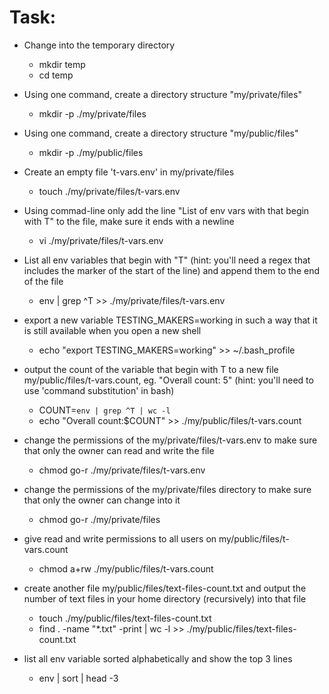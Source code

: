 Task:
===
* Change into the temporary directory
	* mkdir temp
	* cd temp

* Using one command, create a directory structure "my/private/files"
	* mkdir -p ./my/private/files

* Using one command, create a directory structure "my/public/files"
	* mkdir -p ./my/public/files

* Create an empty file 't-vars.env' in my/private/files
	* touch ./my/private/files/t-vars.env

* Using commad-line only add the line "List of env vars with that begin with T" to the file, make sure it ends with a newline
	* vi ./my/private/files/t-vars.env

* List all env variables that begin with "T" (hint: you'll need a regex that includes the marker of the start of the line) and append them to the end of the file
	* env | grep ^T >> ./my/private/files/t-vars.env

* export a new variable TESTING_MAKERS=working in such a way that it is still available when you open a new shell
	* echo "export TESTING_MAKERS=working" >> ~/.bash_profile

* output the count of the variable that begin with T to a new file my/public/files/t-vars.count, eg. "Overall count: 5" (hint: you'll need to use 'command substitution' in bash)
	* COUNT=`env | grep ^T | wc -l`
	* echo "Overall count:$COUNT" >> ./my/public/files/t-vars.count 

* change the permissions of the my/private/files/t-vars.env to make sure that only the owner can read and write the file
	* chmod go-r ./my/private/files/t-vars.env

* change the permissions of the my/private/files directory to make sure that only the owner can change into it
	* chmod go-r ./my/private/files 

* give read and write permissions to all users on my/public/files/t-vars.count
	* chmod a+rw ./my/public/files/t-vars.count

* create another file my/public/files/text-files-count.txt and output the number of text files in your home directory (recursively) into that file
	* touch ./my/public/files/text-files-count.txt
	* find . -name "*.txt" -print | wc -l >> ./my/public/files/text-files-count.txt

* list all env variable sorted alphabetically and show the top 3 lines
	* env | sort | head -3


